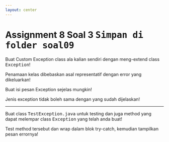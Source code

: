 ```yaml
---
layout: center
---
```


# Assignment 8 Soal 3 <kbd>Simpan di folder <span class='text-yellow'>soal09</span></kbd>

<div class='center'>

Buat <span class='text-orange'>Custom Exception</span> class ala kalian sendiri dengan meng-extend class <kbd>Exception</kbd>!

Penamaan kelas dibebaskan asal representatif dengan error yang dikeluarkan!

Buat isi pesan Exception sejelas mungkin!

Jenis exception tidak boleh sama dengan yang sudah dijelaskan!

<hr>

Buat class <kbd>TestException.java</kbd> untuk testing dan juga method yang dapat melempar class <kbd>Exception</kbd> yang telah anda buat!

Test method tersebut dan wrap dalam blok try-catch, kemudian tampilkan pesan errornya!

</div>
